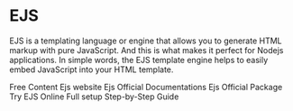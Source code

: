# EJS

EJS is a templating language or engine that allows you to generate HTML markup with pure JavaScript. And this is what makes it perfect for Nodejs applications.
In simple words, the EJS template engine helps to easily embed JavaScript into your HTML template.

<ResourceGroupTitle>Free Content</ResourceGroupTitle>
<BadgeLink colorScheme='blue' badgeText='Official Website' href='https://ejs.co/'>Ejs website</BadgeLink>
<BadgeLink colorScheme='blue' badgeText='Official Docs' href='https://ejs.co/#docs'>Ejs Official Documentations</BadgeLink>
<BadgeLink colorScheme='blue' badgeText='NPM PACKAGE' href='https://www.npmjs.com/package/ejs'>Ejs Official Package</BadgeLink>
<BadgeLink colorScheme='green' badgeText='PLAYGROUND' href='https://ionicabizau.github.io/ejs-playground/'>Try EJS Online</BadgeLink>
<BadgeLink colorScheme='yellow' badgeText='READ' href='https://www.digitalocean.com/community/tutorials/how-to-use-ejs-to-template-your-node-application'>Full setup</BadgeLink>
<BadgeLink colorScheme='yellow' badgeText='READ' href='https://codeforgeek.com/ejs-template-engine-in-nodejs/'>Step-by-Step Guide</BadgeLink>
